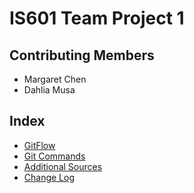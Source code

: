 # IS601 Team Project 1

## Contributing Members
* Margaret Chen
* Dahlia Musa

## Index

* [GitFlow](/gitflow.md)
* [Git Commands](/gitcommands.md)
* [Additional Sources](/source.md)
* [Change Log](/CHANGELOG.md)
